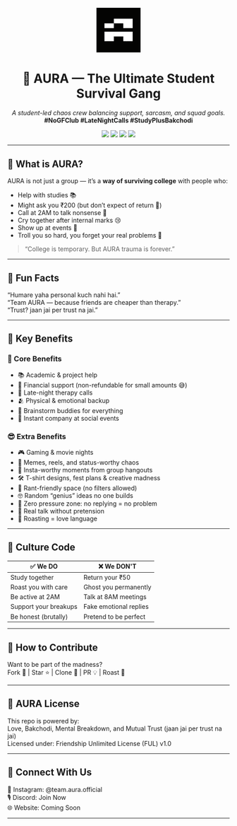 <p align="center">
  <img src="https://github.com/krishnav-sarma/AURA/blob/main/assects/icon.png" alt="AURA Banner" width="100px">
</p>

<h1 align="center">💫 AURA — The Ultimate Student Survival Gang</h1>

<p align="center">
  <i>A student-led chaos crew balancing support, sarcasm, and squad goals.</i><br>
  <strong>#NoGFClub #LateNightCalls #StudyPlusBakchodi</strong>
</p>

<p align="center">
  <img src="https://img.shields.io/badge/College%20Support-100%25-blueviolet" />
  <img src="https://img.shields.io/badge/Loan%20Return%20-0%25-red" />
  <img src="https://img.shields.io/badge/Trust-100%25-orange" />
  <img src="https://img.shields.io/badge/Fun-Bakchodi-green" />
</p>

---

## 🚀 What is AURA?

AURA is not just a group — it’s a **way of surviving college** with people who:
- Help with studies 📚  
- Might ask you ₹200 (but don’t expect of return 💸)  
- Call at 2AM to talk nonsense 🛌  
- Cry together after internal marks 😢  
- Show up at events  🪪  
- Troll you so hard, you forget your real problems 🤡  

> “College is temporary. But AURA trauma is forever.”

---

## 🧠 Fun Facts
“Humare yaha personal kuch nahi hai.” <br>
“Team AURA — because friends are cheaper than therapy.” <br>
“Trust? jaan jai per trust na jai.”

---

## 🌟 Key Benefits

### 🎯 Core Benefits
- 📚 Academic & project help  
- 💸 Financial support (non-refundable for small amounts 😅)
- 🥲 Late-night therapy calls  
- 🫂 Physical & emotional backup  
- 🧠 Brainstorm buddies for everything  
- 🥳 Instant company at social events  

### 😎 Extra Benefits
- 🎮 Gaming & movie nights  
- 📱 Memes, reels, and status-worthy chaos  
- 📸 Insta-worthy moments from group hangouts
- 🛠 T-shirt designs, fest plans & creative madness  
- 💬 Rant-friendly space (no filters allowed)  
- 🤓 Random “genius” ideas no one builds  
- 🚫 Zero pressure zone: no replying = no problem  
- 🧠 Real talk without pretension  
- 🤡 Roasting = love language  

---

## 💬 Culture Code

| ✅ We DO                      | ❌ We DON'T                |
|-----------------------------|----------------------------|
| Study together               | Return your ₹50            |
| Roast you with care          | Ghost you permanently      |
| Be active at 2AM             | Talk at 8AM meetings       |
| Support your breakups        | Fake emotional replies     |
| Be honest (brutally)         | Pretend to be perfect      |

---

## 🤝 How to Contribute

Want to be part of the madness? <br>
Fork 🍴 | Star ⭐ | Clone 👾 | PR 💡 | Roast 🧂

---

## 🙏 AURA License

This repo is powered by: <br>
Love, Bakchodi, Mental Breakdown, and Mutual Trust (jaan jai per trust na jai) <br>
Licensed under: Friendship Unlimited License (FUL) v1.0

---

## 📡 Connect With Us

📸 Instagram: @team.aura.official <br>
🎙 Discord: Join Now <br>
🌐 Website: Coming Soon <br>

---


